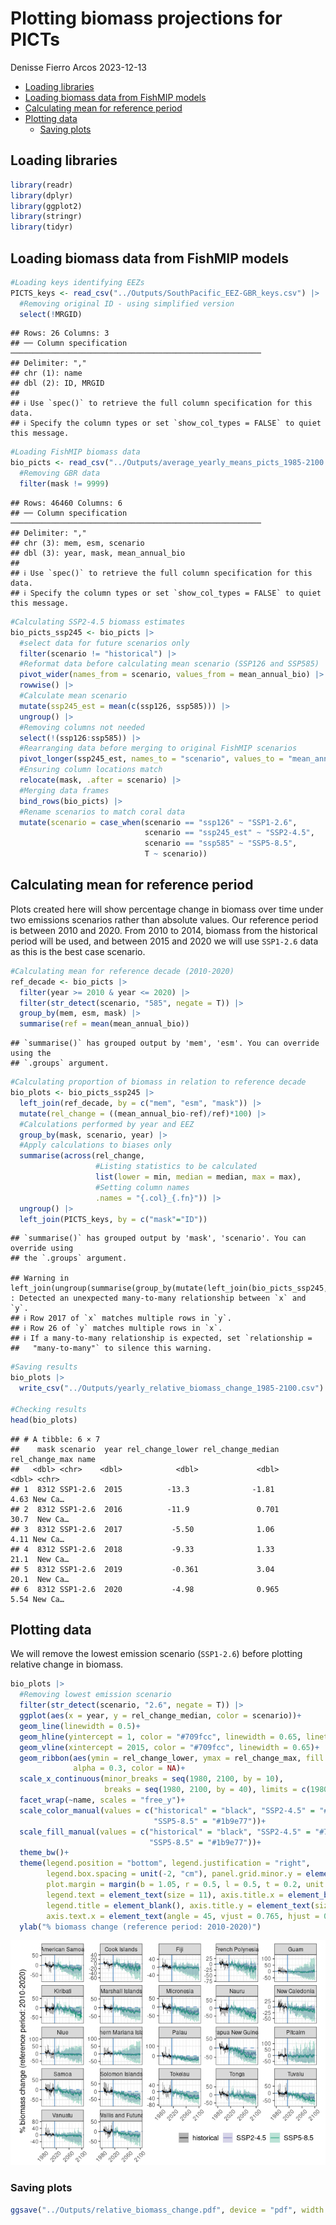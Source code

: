 Plotting biomass projections for PICTs
================
Denisse Fierro Arcos
2023-12-13

- <a href="#loading-libraries" id="toc-loading-libraries">Loading
  libraries</a>
- <a href="#loading-biomass-data-from-fishmip-models"
  id="toc-loading-biomass-data-from-fishmip-models">Loading biomass data
  from FishMIP models</a>
- <a href="#calculating-mean-for-reference-period"
  id="toc-calculating-mean-for-reference-period">Calculating mean for
  reference period</a>
- <a href="#plotting-data" id="toc-plotting-data">Plotting data</a>
  - <a href="#saving-plots" id="toc-saving-plots">Saving plots</a>

## Loading libraries

``` r
library(readr)
library(dplyr)
library(ggplot2)
library(stringr)
library(tidyr)
```

## Loading biomass data from FishMIP models

``` r
#Loading keys identifying EEZs
PICTS_keys <- read_csv("../Outputs/SouthPacific_EEZ-GBR_keys.csv") |> 
  #Removing original ID - using simplified version
  select(!MRGID)
```

    ## Rows: 26 Columns: 3
    ## ── Column specification ────────────────────────────────────────────────────────
    ## Delimiter: ","
    ## chr (1): name
    ## dbl (2): ID, MRGID
    ## 
    ## ℹ Use `spec()` to retrieve the full column specification for this data.
    ## ℹ Specify the column types or set `show_col_types = FALSE` to quiet this message.

``` r
#Loading FishMIP biomass data
bio_picts <- read_csv("../Outputs/average_yearly_means_picts_1985-2100.csv")|>
  #Removing GBR data
  filter(mask != 9999)
```

    ## Rows: 46460 Columns: 6
    ## ── Column specification ────────────────────────────────────────────────────────
    ## Delimiter: ","
    ## chr (3): mem, esm, scenario
    ## dbl (3): year, mask, mean_annual_bio
    ## 
    ## ℹ Use `spec()` to retrieve the full column specification for this data.
    ## ℹ Specify the column types or set `show_col_types = FALSE` to quiet this message.

``` r
#Calculating SSP2-4.5 biomass estimates
bio_picts_ssp245 <- bio_picts |> 
  #select data for future scenarios only
  filter(scenario != "historical") |> 
  #Reformat data before calculating mean scenario (SSP126 and SSP585)
  pivot_wider(names_from = scenario, values_from = mean_annual_bio) |> 
  rowwise() |> 
  #Calculate mean scenario
  mutate(ssp245_est = mean(c(ssp126, ssp585))) |> 
  ungroup() |> 
  #Removing columns not needed
  select(!(ssp126:ssp585)) |> 
  #Rearranging data before merging to original FishMIP scenarios
  pivot_longer(ssp245_est, names_to = "scenario", values_to = "mean_annual_bio") |> 
  #Ensuring column locations match
  relocate(mask, .after = scenario) |> 
  #Merging data frames
  bind_rows(bio_picts) |> 
  #Rename scenarios to match coral data
  mutate(scenario = case_when(scenario == "ssp126" ~ "SSP1-2.6",
                              scenario == "ssp245_est" ~ "SSP2-4.5",
                              scenario == "ssp585" ~ "SSP5-8.5",
                              T ~ scenario))
```

## Calculating mean for reference period

Plots created here will show percentage change in biomass over time
under two emissions scenarios rather than absolute values. Our reference
period is between 2010 and 2020. From 2010 to 2014, biomass from the
historical period will be used, and between 2015 and 2020 we will use
`SSP1-2.6` data as this is the best case scenario.

``` r
#Calculating mean for reference decade (2010-2020)
ref_decade <- bio_picts |>
  filter(year >= 2010 & year <= 2020) |> 
  filter(str_detect(scenario, "585", negate = T)) |> 
  group_by(mem, esm, mask) |> 
  summarise(ref = mean(mean_annual_bio))
```

    ## `summarise()` has grouped output by 'mem', 'esm'. You can override using the
    ## `.groups` argument.

``` r
#Calculating proportion of biomass in relation to reference decade
bio_plots <- bio_picts_ssp245 |> 
  left_join(ref_decade, by = c("mem", "esm", "mask")) |> 
  mutate(rel_change = ((mean_annual_bio-ref)/ref)*100) |> 
  #Calculations performed by year and EEZ
  group_by(mask, scenario, year) |> 
  #Apply calculations to biases only
  summarise(across(rel_change, 
                   #Listing statistics to be calculated
                   list(lower = min, median = median, max = max), 
                   #Setting column names
                   .names = "{.col}_{.fn}")) |> 
  ungroup() |> 
  left_join(PICTS_keys, by = c("mask"="ID"))
```

    ## `summarise()` has grouped output by 'mask', 'scenario'. You can override using
    ## the `.groups` argument.

    ## Warning in left_join(ungroup(summarise(group_by(mutate(left_join(bio_picts_ssp245, : Detected an unexpected many-to-many relationship between `x` and `y`.
    ## ℹ Row 2017 of `x` matches multiple rows in `y`.
    ## ℹ Row 26 of `y` matches multiple rows in `x`.
    ## ℹ If a many-to-many relationship is expected, set `relationship =
    ##   "many-to-many"` to silence this warning.

``` r
#Saving results
bio_plots |> 
  write_csv("../Outputs/yearly_relative_biomass_change_1985-2100.csv")

#Checking results
head(bio_plots)
```

    ## # A tibble: 6 × 7
    ##    mask scenario  year rel_change_lower rel_change_median rel_change_max name   
    ##   <dbl> <chr>    <dbl>            <dbl>             <dbl>          <dbl> <chr>  
    ## 1  8312 SSP1-2.6  2015          -13.3              -1.81            4.63 New Ca…
    ## 2  8312 SSP1-2.6  2016          -11.9               0.701          30.7  New Ca…
    ## 3  8312 SSP1-2.6  2017           -5.50              1.06            4.11 New Ca…
    ## 4  8312 SSP1-2.6  2018           -9.33              1.33           21.1  New Ca…
    ## 5  8312 SSP1-2.6  2019           -0.361             3.04           20.1  New Ca…
    ## 6  8312 SSP1-2.6  2020           -4.98              0.965           5.54 New Ca…

## Plotting data

We will remove the lowest emission scenario (`SSP1-2.6`) before plotting
relative change in biomass.

``` r
bio_plots |> 
  #Removing lowest emission scenario
  filter(str_detect(scenario, "2.6", negate = T)) |> 
  ggplot(aes(x = year, y = rel_change_median, color = scenario))+
  geom_line(linewidth = 0.5)+
  geom_hline(yintercept = 1, color = "#709fcc", linewidth = 0.65, linetype = 2)+
  geom_vline(xintercept = 2015, color = "#709fcc", linewidth = 0.65)+
  geom_ribbon(aes(ymin = rel_change_lower, ymax = rel_change_max, fill = scenario),
              alpha = 0.3, color = NA)+
  scale_x_continuous(minor_breaks = seq(1980, 2100, by = 10),
                     breaks = seq(1980, 2100, by = 40), limits = c(1980, 2100))+
  facet_wrap(~name, scales = "free_y")+
  scale_color_manual(values = c("historical" = "black", "SSP2-4.5" = "#7570b3", 
                                "SSP5-8.5" = "#1b9e77"))+
  scale_fill_manual(values = c("historical" = "black", "SSP2-4.5" = "#7570b3", 
                               "SSP5-8.5" = "#1b9e77"))+
  theme_bw()+
  theme(legend.position = "bottom", legend.justification = "right",
        legend.box.spacing = unit(-2, "cm"), panel.grid.minor.y = element_blank(),
        plot.margin = margin(b = 1.05, r = 0.5, l = 0.5, t = 0.2, unit = "cm"),
        legend.text = element_text(size = 11), axis.title.x = element_blank(),
        legend.title = element_blank(), axis.title.y = element_text(size = 12),
        axis.text.x = element_text(angle = 45, vjust = 0.765, hjust = 0.65))+
  ylab("% biomass change (reference period: 2010-2020)")
```

![](05_Plots_biomass_projections_SouthPacific_files/figure-gfm/unnamed-chunk-4-1.png)<!-- -->

### Saving plots

``` r
ggsave("../Outputs/relative_biomass_change.pdf", device = "pdf", width = 14, height = 9)
```
